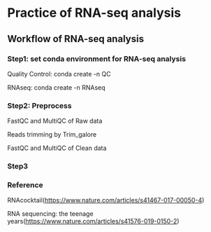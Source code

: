 # Practice of RNA-seq analysis

## Workflow of RNA-seq analysis

### Step1: set conda environment for RNA-seq analysis

Quality Control: conda create -n QC

RNAseq: conda create -n RNAseq

### Step2: Preprocess

FastQC and MultiQC of Raw data

Reads trimming by Trim_galore

FastQC and MultiQC of Clean data

### Step3



### Reference

RNAcocktail(https://www.nature.com/articles/s41467-017-00050-4)

RNA sequencing: the teenage years(https://www.nature.com/articles/s41576-019-0150-2)

